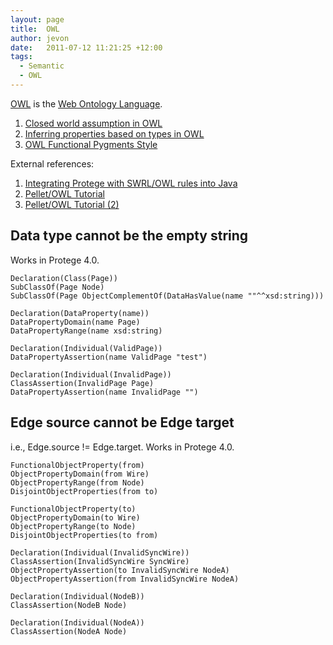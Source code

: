 ```yaml
---
layout: page
title:  OWL
author: jevon
date:   2011-07-12 11:21:25 +12:00
tags:
  - Semantic
  - OWL
---
```


[OWL](owl.md) is the [Web Ontology Language](web-ontology-language.md).

1. [Closed world assumption in OWL](closed-world-assumption-in-owl.md)
1. [Inferring properties based on types in OWL](inferring-properties-based-on-types-in-owl.md)
1. [OWL Functional Pygments Style](owl-functional-pygments-style.md)

External references:
1. <a href="http://article.gmane.org/gmane.comp.misc.ontology.protege.owl/30337">Integrating Protege with SWRL/OWL rules into Java</a>
1. <a href="http://clarkparsia.com/pellet/tutorial/">Pellet/OWL Tutorial</a>
1. <a href="http://clarkparsia.com/pellet/tutorial/iswc09">Pellet/OWL Tutorial (2)</a>

## Data type cannot be the empty string
Works in Protege 4.0.

```
Declaration(Class(Page))
SubClassOf(Page Node)
SubClassOf(Page ObjectComplementOf(DataHasValue(name ""^^xsd:string)))

Declaration(DataProperty(name))
DataPropertyDomain(name Page)
DataPropertyRange(name xsd:string)

Declaration(Individual(ValidPage))
DataPropertyAssertion(name ValidPage "test")

Declaration(Individual(InvalidPage))
ClassAssertion(InvalidPage Page)
DataPropertyAssertion(name InvalidPage "")
```

## Edge source cannot be Edge target
i.e., Edge.source != Edge.target. Works in Protege 4.0.

```
FunctionalObjectProperty(from)
ObjectPropertyDomain(from Wire)
ObjectPropertyRange(from Node)
DisjointObjectProperties(from to)

FunctionalObjectProperty(to)
ObjectPropertyDomain(to Wire)
ObjectPropertyRange(to Node)
DisjointObjectProperties(to from)

Declaration(Individual(InvalidSyncWire))
ClassAssertion(InvalidSyncWire SyncWire)
ObjectPropertyAssertion(to InvalidSyncWire NodeA)
ObjectPropertyAssertion(from InvalidSyncWire NodeA)

Declaration(Individual(NodeB))
ClassAssertion(NodeB Node)

Declaration(Individual(NodeA))
ClassAssertion(NodeA Node)
```
